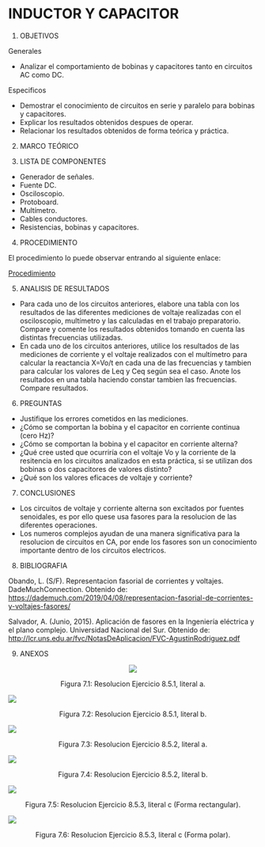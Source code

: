 # INDUCTOR Y CAPACITOR

1. OBJETIVOS

Generales

* Analizar el comportamiento de bobinas y capacitores tanto en circuitos AC como DC. 

Especificos

* Demostrar el conocimiento de circuitos en serie y paralelo para bobinas y capacitores. 
* Explicar los resultados obtenidos despues de operar.
* Relacionar los resultados obtenidos de forma teórica y práctica.

2. MARCO TEÓRICO 



3. LISTA DE COMPONENTES

* Generador de señales.
* Fuente DC.
* Osciloscopio.
* Protoboard.
* Multímetro.
* Cables conductores.
* Resistencias, bobinas y capacitores.

4. PROCEDIMIENTO

El procedimiento lo puede observar entrando al siguiente enlace: 

<p><a href="https://github.com/Dillanj2/Informe4/blob/main/C%C3%B3digo%20fuente/Procedimiento_de_Laboratorio_4.pdf">Procedimiento</a>
  
5. ANALISIS DE RESULTADOS

* Para cada uno de los circuitos anteriores, elabore una tabla con los resultados de las diferentes mediciones de voltaje realizadas con el osciloscopio, multímetro y las calculadas en el trabajo preparatorio. Compare y comente los resultados obtenidos tomando en cuenta las distintas frecuencias utilizadas.
* En cada uno de los circuitos anteriores, utilice los resultados de las mediciones de corriente y el voltaje realizados con el multímetro para calcular la reactancia X=Vo/t en cada una de las frecuencias y tambien para calcular los valores de Leq y Ceq según sea el caso. Anote los resultados en una tabla haciendo constar tambien las frecuencias. Compare resultados.

6. PREGUNTAS

* Justifique los errores cometidos en las mediciones.
* ¿Cómo se comportan la bobina y el capacitor en corriente continua (cero Hz)?
* ¿Cómo se comportan la bobina y el capacitor en corriente alterna?
* ¿Qué cree usted que ocurriría con el voltaje Vo y la corriente de la resitencia en los circuitos analizados en esta práctica, si se utilizan dos bobinas o dos capacitores de valores distinto?
* ¿Qué son los valores eficaces de voltaje y corriente?

7. CONCLUSIONES

* Los circuitos de voltaje y corriente alterna son excitados por fuentes senoidales, es por ello quese usa fasores para la resolucion de las diferentes operaciones. 
* Los numeros complejos ayudan de una manera significativa para la resolucion de circuitos en CA, por ende los fasores son un conocimiento importante dentro de los circuitos electricos.

8. BIBLIOGRAFIA

Obando, L. (S/F). Representacion fasorial de corrientes y voltajes. DadeMuchConnection. Obtenido de: https://dademuch.com/2019/04/08/representacion-fasorial-de-corrientes-y-voltajes-fasores/

Salvador, A. (Junio, 2015). Aplicación de fasores en la Ingeniería eléctrica y el plano complejo. Universidad Nacional del Sur. Obtenido de: http://lcr.uns.edu.ar/fvc/NotasDeAplicacion/FVC-AgustinRodriguez.pdf

9. ANEXOS

<p align="center">
  <img src="https://github.com/Dillanj2/Informe4/blob/main/Im%C3%A1genes/Ejer_8-5-1_lit_a.jpg">
</p>
<p align="center">
  Figura 7.1: Resolucion Ejercicio 8.5.1, literal a.
</p

<p align="center">
  <img src="https://github.com/Dillanj2/Informe4/blob/main/Im%C3%A1genes/Ejer_8-5-1_lit_b.jpg">
</p>
<p align="center">
  Figura 7.2: Resolucion Ejercicio 8.5.1, literal b.
</p

<p align="center">
  <img src="https://github.com/Dillanj2/Informe4/blob/main/Im%C3%A1genes/Ejer_8-5-2_lit_a.jpg">
</p>
<p align="center">
  Figura 7.3: Resolucion Ejercicio 8.5.2, literal a.
</p
  
<p align="center">
  <img src="https://github.com/Dillanj2/Informe4/blob/main/Im%C3%A1genes/Ejer_8-5-2_lit_b.jpg">
</p>
<p align="center">
  Figura 7.4: Resolucion Ejercicio 8.5.2, literal b.
</p
  
<p align="center">
  <img src="https://github.com/Dillanj2/Informe4/blob/main/Im%C3%A1genes/Ejer_8-5-3_lit_c1.jpg">
</p>
<p align="center">
  Figura 7.5: Resolucion Ejercicio 8.5.3, literal c (Forma rectangular).
</p
  
<p align="center">
  <img src="https://github.com/Dillanj2/Informe4/blob/main/Im%C3%A1genes/Ejer_8-5-3_lit_c2.jpg">
</p>
<p align="center">
  Figura 7.6: Resolucion Ejercicio 8.5.3, literal c (Forma polar).
</p
